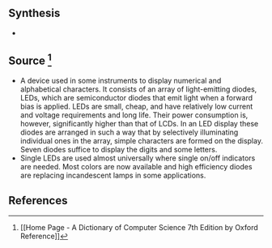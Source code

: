## Synthesis
- 
## Source [^1]
- A device used in some instruments to display numerical and alphabetical characters. It consists of an array of light-emitting diodes, LEDs, which are semiconductor diodes that emit light when a forward bias is applied. LEDs are small, cheap, and have relatively low current and voltage requirements and long life. Their power consumption is, however, significantly higher than that of LCDs. In an LED display these diodes are arranged in such a way that by selectively illuminating individual ones in the array, simple characters are formed on the display. Seven diodes suffice to display the digits and some letters.
- Single LEDs are used almost universally where single on/off indicators are needed. Most colors are now available and high efficiency diodes are replacing incandescent lamps in some applications.
## References

[^1]: [[Home Page - A Dictionary of Computer Science 7th Edition by Oxford Reference]]